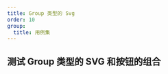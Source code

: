 ```yaml
---
title: Group 类型的 Svg
order: 10
group:
  title: 用例集
---
```


## 测试 Group 类型的 SVG 和按钮的组合

<code src="./demos/SvgGroup.tsx" />
